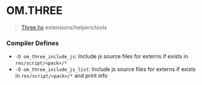 
# OM.THREE

> [Three.hx](https://github.com/tong/three.hx) extensions/helpers/tools


### Compiler Defines

* `-D om_three_include_js`: Include js source files for externs if exists in `res/script/<pack>/*`
* `-D om_three_include_js_list`: Include js source files for externs if exists in `res/script/<pack>/*` and print info
